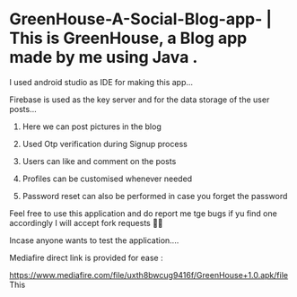 # GreenHouse-A-Social-Blog-app- |  This is GreenHouse, a Blog app made by me using Java .

I used android studio as IDE for making this app...

Firebase is used as the key server and for the data storage of the user posts...

1. Here we can post pictures in the blog

2. Used Otp verification during Signup process

3. Users can like and comment on the posts

3. Profiles can be customised whenever needed

4. Password reset can also be performed in case you forget the password

Feel free to use this application and do report me tge bugs if yu find one accordingly I will accept fork requests ✌🏻

Incase anyone wants to test the application....

Mediafire direct link is provided for ease :

https://www.mediafire.com/file/uxth8bwcug9416f/GreenHouse+1.0.apk/file
This
